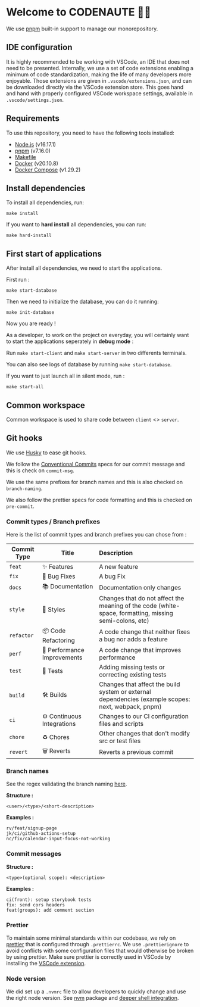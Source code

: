 # Welcome to CODENAUTE 🧑🚀

We use [pnpm](https://pnpm.io/workspaces) built-in support to manage our monorepository.

## IDE configuration

It is highly recommended to be working with VSCode, an IDE that does not need to be presented. Internally, we use a set of code extensions enabling a minimum of code standardization, making the life of many developers more enjoyable. Those extensions are given in `.vscode/extensions.json`, and can be downloaded directly via the VSCode extension store. This goes hand and hand with properly configured VSCode workspace settings, available in `.vscode/settings.json`.

## Requirements

To use this repository, you need to have the following tools installed:

- [Node.js](https://nodejs.org/en/) (v16.17.1)
- [pnpm](https://pnpm.io/installation) (v7.16.0)
- [Makefile](https://perso.univ-lyon1.fr/jean-claude.iehl/Public/educ/Makefile.html)
- [Docker](https://docs.docker.com/get-docker/) (v20.10.8)
- [Docker Compose](https://docs.docker.com/compose/install/) (v1.29.2)

## Install dependencies

To install all dependencies, run:

```
make install
```

If you want to **hard install** all dependencies, you can run:

```
make hard-install
```

## First start of applications

After install all dependencies, we need to start the applications.

First run :

```
make start-database
```

Then we need to initialize the database, you can do it running:

```
make init-database
```

Now you are ready !

As a developer, to work on the project on everyday, you will certainly want to start the applications seperately in **debug mode** :

Run `make start-client` and `make start-server` in two differents terminals.

You can also see logs of database by running `make start-database`.

If you want to just launch all in silent mode, run :

```
make start-all
```

## Common workspace

Common workspace is used to share code between `client` <> `server`.

## Git hooks

We use [Husky](https://typicode.github.io/husky/) to ease git hooks.

We follow the [Conventional Commits](https://www.conventionalcommits.org/en/v1.0.0/) specs for our commit message and this is check on `commit-msg`.

We use the same prefixes for branch names and this is also checked on `branch-naming`.

We also follow the prettier specs for code formatting and this is checked on `pre-commit`.

### Commit types / Branch prefixes

Here is the list of commit types and branch prefixes you can chose from :

| Commit Type | Title                       | Description                                                                                            |
| ----------- | --------------------------- | :----------------------------------------------------------------------------------------------------- |
| `feat`      | ✨ Features                 | A new feature                                                                                          |
| `fix`       | 🐛 Bug Fixes                | A bug Fix                                                                                              |
| `docs`      | 📚 Documentation            | Documentation only changes                                                                             |
| `style`     | 💎 Styles                   | Changes that do not affect the meaning of the code (white-space, formatting, missing semi-colons, etc) |
| `refactor`  | 📦 Code Refactoring         | A code change that neither fixes a bug nor adds a feature                                              |
| `perf`      | 🚀 Performance Improvements | A code change that improves performance                                                                |
| `test`      | 🚨 Tests                    | Adding missing tests or correcting existing tests                                                      |
| `build`     | 🛠 Builds                    | Changes that affect the build system or external dependencies (example scopes: next, webpack, pnpm)    |
| `ci`        | ⚙️ Continuous Integrations  | Changes to our CI configuration files and scripts                                                      |
| `chore`     | ♻️ Chores                   | Other changes that don't modify src or test files                                                      |
| `revert`    | 🗑 Reverts                   | Reverts a previous commit                                                                              |

### Branch names

See the regex validating the branch naming [here](.husky/branch-naming).

**Structure :**

```
<user>/<type>/<short-description>
```

**Examples :**

```
rv/feat/signup-page
jk/ci/github-actions-setup
nc/fix/calendar-input-focus-not-working
```

### Commit messages

**Structure :**

```
<type>(optional scope): <description>
```

**Examples :**

```
ci(front): setup storybook tests
fix: send cors headers
feat(groups): add comment section
```

### Prettier

To maintain some minimal standards within our codebase, we rely on [prettier](https://prettier.io/) that is configured through `.prettierrc`. We use `.prettierignore` to avoid conflicts with some configuration files that would otherwise be broken by using prettier. Make sure prettier is correctly used in VSCode by installing the [VSCode extension](https://marketplace.visualstudio.com/items?itemName=esbenp.prettier-vscode).

### Node version

We did set up a `.nvmrc` file to allow developers to quickly change and use the right node version. See [nvm](https://github.com/nvm-sh/nvm) package and [deeper shell integration](https://github.com/nvm-sh/nvm#deeper-shell-integration).

